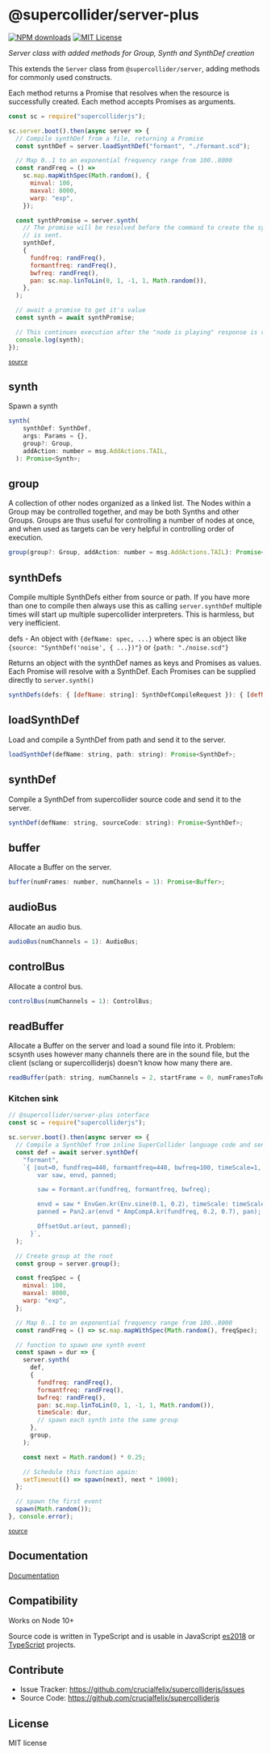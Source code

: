 # @supercollider/server-plus
[![NPM downloads][npm-downloads-image]][npm-url] [![MIT License][license-image]][license-url]

<i>Server class with added methods for Group, Synth and SynthDef creation</i>

This extends the `Server` class from `@supercollider/server`, adding methods for commonly used constructs.


Each method returns a Promise that resolves when the resource is successfully created. Each method accepts Promises as arguments.

```js
const sc = require("supercolliderjs");

sc.server.boot().then(async server => {
  // Compile synthDef from a file, returning a Promise
  const synthDef = server.loadSynthDef("formant", "./formant.scd");

  // Map 0..1 to an exponential frequency range from 100..8000
  const randFreq = () =>
    sc.map.mapWithSpec(Math.random(), {
      minval: 100,
      maxval: 8000,
      warp: "exp",
    });

  const synthPromise = server.synth(
    // The promise will be resolved before the command to create the synth
    // is sent.
    synthDef,
    {
      fundfreq: randFreq(),
      formantfreq: randFreq(),
      bwfreq: randFreq(),
      pan: sc.map.linToLin(0, 1, -1, 1, Math.random()),
    },
  );

  // await a promise to get it's value
  const synth = await synthPromise;

  // This continues execution after the "node is playing" response is received.
  console.log(synth);
});

```
<small class="source-link"><a href=https://github.com/crucialfelix/supercolliderjs/blob/develop/examples/server-plus-promises.js>source</a></small>


## synth
Spawn a synth
```js
synth(
    synthDef: SynthDef,
    args: Params = {},
    group?: Group,
    addAction: number = msg.AddActions.TAIL,
  ): Promise<Synth>;
```

## group
A collection of other nodes organized as a linked list. The
Nodes within a Group may be controlled together, and may be both Synths and
other Groups. Groups are thus useful for controlling a number of nodes at once,
and when used as targets can be very helpful in controlling order of execution.

```js
group(group?: Group, addAction: number = msg.AddActions.TAIL): Promise<Group>;
```

## synthDefs
Compile multiple SynthDefs either from source or path.
If you have more than one to compile then always use this
as calling `server.synthDef` multiple times will start up
multiple supercollider interpreters. This is harmless, but
very inefficient.

defs - An object with `{defName: spec, ...}` where spec is
an object like `{source: "SynthDef('noise', { ...})"}`
or `{path: "./noise.scd"}`

Returns an object with the synthDef names as keys and Promises as values.
Each Promise will resolve with a SynthDef.
Each Promises can be supplied directly to `server.synth()`

```js
synthDefs(defs: { [defName: string]: SynthDefCompileRequest }): { [defName: string]: Promise<SynthDef> }
```

## loadSynthDef
Load and compile a SynthDef from path and send it to the server.
```js
loadSynthDef(defName: string, path: string): Promise<SynthDef>;
```

## synthDef
Compile a SynthDef from supercollider source code and send it to the server.
```js
synthDef(defName: string, sourceCode: string): Promise<SynthDef>;
```

## buffer
Allocate a Buffer on the server.
```js
buffer(numFrames: number, numChannels = 1): Promise<Buffer>;
```

## audioBus
Allocate an audio bus.
```js
audioBus(numChannels = 1): AudioBus;
```

## controlBus
Allocate a control bus.
```js
controlBus(numChannels = 1): ControlBus;
```

## readBuffer
Allocate a Buffer on the server and load a sound file into it.
Problem: scsynth uses however many channels there are in the sound file,
but the client (sclang or supercolliderjs) doesn't know how many there are.

```js
readBuffer(path: string, numChannels = 2, startFrame = 0, numFramesToRead = -1): Promise<Buffer>;
```


### Kitchen sink

```js
// @supercollider/server-plus interface
const sc = require("supercolliderjs");

sc.server.boot().then(async server => {
  // Compile a SynthDef from inline SuperCollider language code and send it to the server
  const def = await server.synthDef(
    "formant",
    `{ |out=0, fundfreq=440, formantfreq=440, bwfreq=100, timeScale=1, pan=0|
        var saw, envd, panned;

        saw = Formant.ar(fundfreq, formantfreq, bwfreq);

        envd = saw * EnvGen.kr(Env.sine(0.1, 0.2), timeScale: timeScale, doneAction: 2);
        panned = Pan2.ar(envd * AmpCompA.kr(fundfreq, 0.2, 0.7), pan);

        OffsetOut.ar(out, panned);
      }`,
  );

  // Create group at the root
  const group = server.group();

  const freqSpec = {
    minval: 100,
    maxval: 8000,
    warp: "exp",
  };

  // Map 0..1 to an exponential frequency range from 100..8000
  const randFreq = () => sc.map.mapWithSpec(Math.random(), freqSpec);

  // function to spawn one synth event
  const spawn = dur => {
    server.synth(
      def,
      {
        fundfreq: randFreq(),
        formantfreq: randFreq(),
        bwfreq: randFreq(),
        pan: sc.map.linToLin(0, 1, -1, 1, Math.random()),
        timeScale: dur,
        // spawn each synth into the same group
      },
      group,
    );

    const next = Math.random() * 0.25;

    // Schedule this function again:
    setTimeout(() => spawn(next), next * 1000);
  };

  // spawn the first event
  spawn(Math.random());
}, console.error);

```
<small class="source-link"><a href=https://github.com/crucialfelix/supercolliderjs/blob/develop/examples/server-plus.js>source</a></small>


Documentation
-------------

[Documentation](https://crucialfelix.github.io/supercolliderjs/#/packages/server-plus/api)

Compatibility
-------------

Works on Node 10+

Source code is written in TypeScript and is usable in JavaScript [es2018](https://2ality.com/2017/02/ecmascript-2018.html) or [TypeScript](https://www.typescriptlang.org/docs/home.html) projects.

Contribute
----------

- Issue Tracker: https://github.com/crucialfelix/supercolliderjs/issues
- Source Code: https://github.com/crucialfelix/supercolliderjs

License
-------

MIT license

[license-image]: http://img.shields.io/badge/license-MIT-blue.svg?style=flat
[license-url]: LICENSE

[npm-url]: https://npmjs.org/package/@supercollider/server-plus
[npm-version-image]: http://img.shields.io/npm/v/@supercollider/server-plus.svg?style=flat
[npm-downloads-image]: http://img.shields.io/npm/dm/@supercollider/server-plus.svg?style=flat

[travis-url]: http://travis-ci.org/crucialfelix/supercolliderjs
[travis-image]: https://travis-ci.org/crucialfelix/supercolliderjs.svg?branch=master
